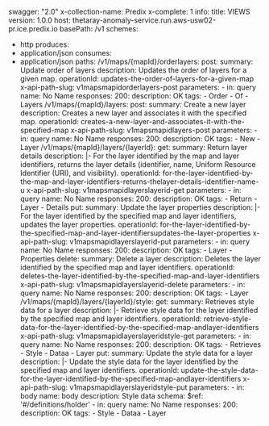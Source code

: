 swagger: "2.0"
x-collection-name: Predix
x-complete: 1
info:
  title: VIEWS
  version: 1.0.0
host: thetaray-anomaly-service.run.aws-usw02-pr.ice.predix.io
basePath: /v1
schemes:
- http
produces:
- application/json
consumes:
- application/json
paths:
  /v1/maps/{mapId}/orderlayers:
    post:
      summary: Update order of layers
      description: Updates the order of layers for a given map.
      operationId: updates-the-order-of-layers-for-a-given-map
      x-api-path-slug: v1mapsmapidorderlayers-post
      parameters:
      - in: query
        name: No Name
      responses:
        200:
          description: OK
      tags:
      - Order
      - Of
      - Layers
  /v1/maps/{mapId}/layers:
    post:
      summary: Create a new layer
      description: Creates a new layer and associates it with the specified map.
      operationId: creates-a-new-layer-and-associates-it-with-the-specified-map
      x-api-path-slug: v1mapsmapidlayers-post
      parameters:
      - in: query
        name: No Name
      responses:
        200:
          description: OK
      tags:
      - New
      - Layer
  /v1/maps/{mapId}/layers/{layerId}:
    get:
      summary: Return layer details
      description: |-
        For the layer identified by the map and layer identifiers, returns the
        layer details (identifier, name, Uniform Resource Identifier (URI), and
        visibility).
      operationId: for-the-layer-identified-by-the-map-and-layer-identifiers-returns-thelayer-details-identifier-name-u
      x-api-path-slug: v1mapsmapidlayerslayerid-get
      parameters:
      - in: query
        name: No Name
      responses:
        200:
          description: OK
      tags:
      - Return
      - Layer
      - Details
    put:
      summary: Update the layer properties
      description: |-
        For the layer identified by the specified map and layer identifiers,
        updates the layer properties.
      operationId: for-the-layer-identified-by-the-specified-map-and-layer-identifiersupdates-the-layer-properties
      x-api-path-slug: v1mapsmapidlayerslayerid-put
      parameters:
      - in: query
        name: No Name
      responses:
        200:
          description: OK
      tags:
      - Layer
      - Properties
    delete:
      summary: Delete a layer
      description: Deletes the layer identified by the specified map and layer identifiers.
      operationId: deletes-the-layer-identified-by-the-specified-map-and-layer-identifiers
      x-api-path-slug: v1mapsmapidlayerslayerid-delete
      parameters:
      - in: query
        name: No Name
      responses:
        200:
          description: OK
      tags:
      - Layer
  /v1/maps/{mapId}/layers/{layerId}/style:
    get:
      summary: Retrieves style data for a layer
      description: |-
        Retrieve style data for the layer identified by the specified map and
        layer identifiers.
      operationId: retrieve-style-data-for-the-layer-identified-by-the-specified-map-andlayer-identifiers
      x-api-path-slug: v1mapsmapidlayerslayeridstyle-get
      parameters:
      - in: query
        name: No Name
      responses:
        200:
          description: OK
      tags:
      - Retrieves
      - Style
      - Dataa
      - Layer
    put:
      summary: Update the style data for a layer
      description: |-
        Update the style data for the layer identified by the specified map and
        layer identifiers.
      operationId: update-the-style-data-for-the-layer-identified-by-the-specified-map-andlayer-identifiers
      x-api-path-slug: v1mapsmapidlayerslayeridstyle-put
      parameters:
      - in: body
        name: body
        description: Style data
        schema:
          $ref: '#/definitions/holder'
      - in: query
        name: No Name
      responses:
        200:
          description: OK
      tags:
      - Style
      - Dataa
      - Layer